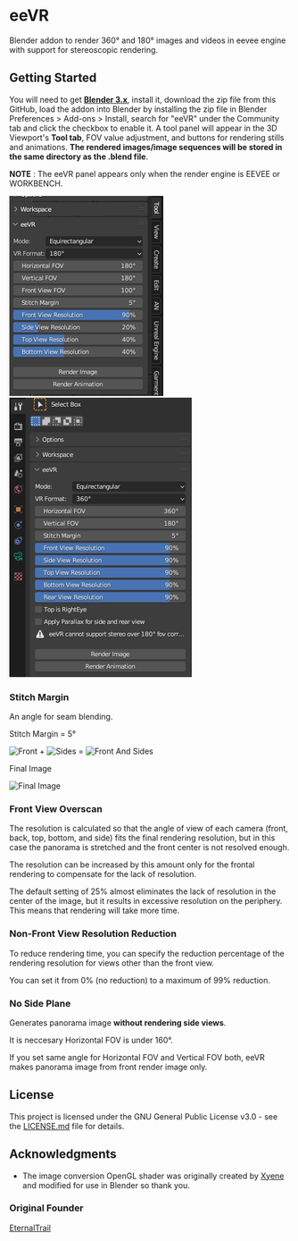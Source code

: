 # eeVR

Blender addon to render 360° and 180° images and videos in eevee engine with support for stereoscopic rendering.

## Getting Started

You will need to get [**Blender 3.x**](https://www.blender.org), install it, download the zip file from this GitHub, load the addon into Blender by installing the zip file in Blender Preferences > Add-ons > Install, search for "eeVR" under the Community tab and click the checkbox to enable it. A tool panel will appear in the 3D Viewport's **Tool tab**, FOV value adjustment, and buttons for rendering stills and animations. **The rendered images/image sequences will be stored in the same directory as the .blend file**.

**NOTE** : The eeVR panel appears only when the render engine is EEVEE or WORKBENCH.

![Tool Panel](img/tools-01.jpg "Tool Panel") ![Tool Panel](img/tools-02.jpg "Tool Panel")

### Stitch Margin

An angle for seam blending.

Stitch Margin = 5°

![Front](img/front.jpg "Front") + ![Sides](img/sides.jpg "Sides") = ![Front And Sides](img/frontandsides.jpg "Front And Sides")

Final Image

![Final Image](img/finalimage.jpg "Final Image")

### Front View Overscan

The resolution is calculated so that the angle of view of each camera (front, back, top, bottom, and side) fits the final rendering resolution, but in this case the panorama is stretched and the front center is not resolved enough.

The resolution can be increased by this amount only for the frontal rendering to compensate for the lack of resolution.

The default setting of 25% almost eliminates the lack of resolution in the center of the image, but it results in excessive resolution on the periphery.
This means that rendering will take more time.

### Non-Front View Resolution Reduction

To reduce rendering time, you can specify the reduction percentage of the rendering resolution for views other than the front view.

You can set it from 0% (no reduction) to a maximum of 99% reduction.

### No Side Plane

Generates panorama image **without rendering side views**.

It is neccesary Horizontal FOV is under 160°.

If you set same angle for Horizontal FOV and Vertical FOV both, eeVR makes panorama image from front render image only.

## License

This project is licensed under the GNU General Public License v3.0 - see the [LICENSE.md](LICENSE.md) file for details.

## Acknowledgments

- The image conversion OpenGL shader was originally created by [Xyene](https://github.com/Xyene) and modified for use in Blender so thank you.

### Original Founder

[EternalTrail](https://github.com/EternalTrail)
